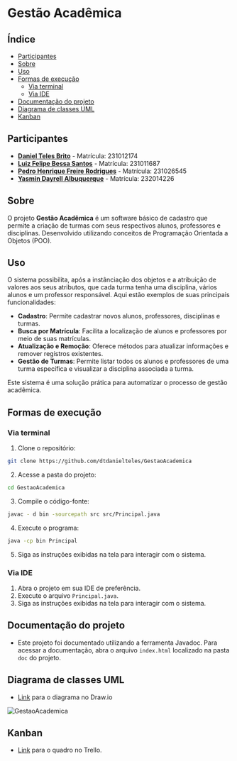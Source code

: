# Gestão Acadêmica

## Índice

- [Participantes](#participantes)
- [Sobre](#sobre)
- [Uso](#uso)
- [Formas de execução](#formas-de-execução)
    - [Via terminal](#via-terminal)
    - [Via IDE](#via-ide)
- [Documentação do projeto](#documentação-do-projeto)
- [Diagrama de classes UML](#diagrama-de-classes-uml)
- [Kanban](#kanban)

## Participantes

- [**Daniel Teles Brito**](https://github.com/dtdanielteles) - Matrícula: 231012174
- [**Luiz Felipe Bessa Santos**](https://github.com/lfelipebessa) - Matrícula: 231011687
- [**Pedro Henrique Freire Rodrigues**](https://github.com/Pedro-Henrique3) - Matrícula: 231026545
- [**Yasmin Dayrell Albuquerque**](https://github.com/YasminDayrell) - Matrícula: 232014226


## Sobre

O projeto **Gestão Acadêmica** é um software básico de cadastro que permite a criação de turmas com seus respectivos alunos, professores e disciplinas. Desenvolvido utilizando conceitos de Programação Orientada a Objetos (POO).



## Uso

O sistema possibilita, após a instânciação dos objetos e a atribuição de valores aos seus atributos, que cada turma tenha uma disciplina, vários alunos e um professor responsável. Aqui estão exemplos de suas principais funcionalidades:

- **Cadastro**: Permite cadastrar novos alunos, professores, disciplinas e turmas.
- **Busca por Matrícula**: Facilita a localização de alunos e professores por meio de suas matrículas.
- **Atualização e Remoção**: Oferece métodos para atualizar informações e remover registros existentes.
- **Gestão de Turmas**: Permite listar todos os alunos e professores de uma turma específica e visualizar a disciplina associada a turma.

Este sistema é uma solução prática para automatizar o processo de gestão acadêmica.

## Formas de execução

### Via terminal

1. Clone o repositório:
```bash
git clone https://github.com/dtdanielteles/GestaoAcademica
```
2. Acesse a pasta do projeto:
```bash
cd GestaoAcademica
```
3. Compile o código-fonte:
```bash
javac - d bin -sourcepath src src/Principal.java
```
4. Execute o programa:
```bash
java -cp bin Principal
```
5. Siga as instruções exibidas na tela para interagir com o sistema.

### Via IDE
1. Abra o projeto em sua IDE de preferência.
2. Execute o arquivo `Principal.java`.
3. Siga as instruções exibidas na tela para interagir com o sistema.

## Documentação do projeto
- Este projeto foi documentado utilizando a ferramenta Javadoc. Para acessar a documentação, abra o arquivo `index.html` localizado na pasta `doc` do projeto.

## Diagrama de classes UML
- [Link](https://drive.google.com/file/d/1Tua-ptERElSbrWBYxkblLFWvdKvmSve6/view?usp=sharing) para o diagrama no Draw.io

![GestaoAcademica](https://github.com/user-attachments/assets/dfc981fa-7c29-4c21-baac-4da7387f9c8a)

## Kanban
- [Link](https://trello.com/invite/b/66a8faed30ff2a4f3101a728/ATTI5b3570dcdb4e208f1797f3c5d300ebe19630C8BA/gestao-academica) para o quadro no Trello.



